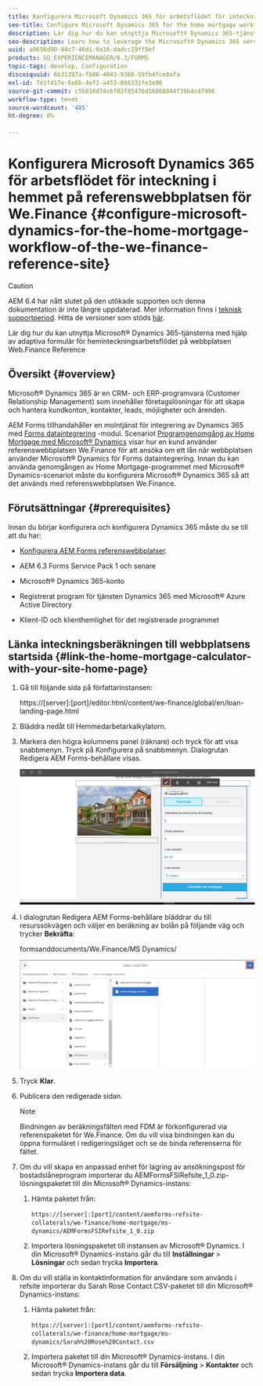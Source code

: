 ```yaml
---
title: Konfigurera Microsoft Dynamics 365 för arbetsflödet för inteckning i hemmet på referenswebbplatsen för We.Finance
seo-title: Configure Microsoft Dynamics 365 for the home mortgage workflow of the We.Finance reference site
description: Lär dig hur du kan utnyttja Microsoft® Dynamics 365-tjänsterna med hjälp av adaptiva formulär för heminteckningsarbetsflödet på webbplatsen Web.Finance Reference
seo-description: Learn how to leverage the Microsoft® Dynamics 365 services through adaptive forms for the home mortgage workflow of the We.Finance Reference site
uuid: a0656d90-84c7-46d1-9a16-dadcc19ff9ef
products: SG_EXPERIENCEMANAGER/6.3/FORMS
topic-tags: develop, Configuration
discoiquuid: 6b31397a-fb06-4043-9368-59fb4fce8afa
exl-id: 7e1f417e-6a6b-4ef2-a453-866331fe3e96
source-git-commit: c5b816d74c6f02f85476d16868844f39b4c47996
workflow-type: tm+mt
source-wordcount: '485'
ht-degree: 0%

---
```


# Konfigurera Microsoft Dynamics 365 för arbetsflödet för inteckning i hemmet på referenswebbplatsen för We.Finance {#configure-microsoft-dynamics-for-the-home-mortgage-workflow-of-the-we-finance-reference-site}

>[!CAUTION]
>
>AEM 6.4 har nått slutet på den utökade supporten och denna dokumentation är inte längre uppdaterad. Mer information finns i [teknisk supportperiod](https://helpx.adobe.com/support/programs/eol-matrix.html). Hitta de versioner som stöds [här](https://experienceleague.adobe.com/docs/).

Lär dig hur du kan utnyttja Microsoft® Dynamics 365-tjänsterna med hjälp av adaptiva formulär för heminteckningsarbetsflödet på webbplatsen Web.Finance Reference

## Översikt {#overview}

Microsoft® Dynamics 365 är en CRM- och ERP-programvara (Customer Relationship Management) som innehåller företagslösningar för att skapa och hantera kundkonton, kontakter, leads, möjligheter och ärenden.

AEM Forms tillhandahåller en molntjänst för integrering av Dynamics 365 med [Forms dataintegrering](/help/forms/using/data-integration.md) -modul. Scenariot [Programgenomgång av Home Mortgage med Microsoft® Dynamics](/help/forms/using/finance-reference-site-walkthrough.md#home-mortgage-application-walkthrough-with-microsoft-dynamics) visar hur en kund använder referenswebbplatsen We.Finance för att ansöka om ett lån när webbplatsen använder Microsoft® Dynamics för Forms dataintegrering. Innan du kan använda genomgången av Home Mortgage-programmet med Microsoft® Dynamics-scenariot måste du konfigurera Microsoft® Dynamics 365 så att det används med referenswebbplatsen We.Finance.

## Förutsättningar {#prerequisites}

Innan du börjar konfigurera och konfigurera Dynamics 365 måste du se till att du har:

* [Konfigurera AEM Forms referenswebbplatser](/help/forms/using/setup-reference-sites.md).

* AEM 6.3 Forms Service Pack 1 och senare
* Microsoft® Dynamics 365-konto
* Registrerat program för tjänsten Dynamics 365 med Microsoft® Azure Active Directory
* Klient-ID och klienthemlighet för det registrerade programmet

## Länka inteckningsberäkningen till webbplatsens startsida {#link-the-home-mortgage-calculator-with-your-site-home-page}

1. Gå till följande sida på författarinstansen:

   https://[server]:[port]/editor.html/content/we-finance/global/en/loan-landing-page.html

1. Bläddra nedåt till Hemmedarbetarkalkylatorn.
1. Markera den högra kolumnens panel (räknare) och tryck för att visa snabbmenyn. Tryck på Konfigurera på snabbmenyn. Dialogrutan Redigera AEM Forms-behållare visas.

   ![kalkylatorconfigurepanel](assets/calculatorconfigurepanel.png)

1. I dialogrutan Redigera AEM Forms-behållare bläddrar du till resurssökvägen och väljer en beräkning av bolån på följande väg och trycker **Bekräfta**:

   formsanddocuments/We.Finance/MS Dynamics/

   ![selectassetpath](assets/selectassetpath.png)

1. Tryck **Klar**.
1. Publicera den redigerade sidan.

   >[!NOTE]
   >
   >Bindningen av beräkningsfälten med FDM är förkonfigurerad via referenspaketet för We.Finance. Om du vill visa bindningen kan du öppna formuläret i redigeringsläget och se de binda referenserna för fältet.

1. Om du vill skapa en anpassad enhet för lagring av ansökningspost för bostadslåneprogram importerar du AEMFormsFSIRefsite_1_0.zip-lösningspaketet till din Microsoft® Dynamics-instans:

   1. Hämta paketet från:

      `https://[server]:[port]/content/aemforms-refsite-collaterals/we-finance/home-mortgage/ms-dynamics/AEMFormsFSIRefsite_1_0.zip`

   1. Importera lösningspaketet till instansen av Microsoft® Dynamics. I din Microsoft® Dynamics-instans går du till **Inställningar** > **Lösningar** och sedan trycka **Importera**.

1. Om du vill ställa in kontaktinformation för användare som används i refsite importerar du Sarah Rose Contact.CSV-paketet till din Microsoft® Dynamics-instans:

   1. Hämta paketet från:

      `https://[server]:[port]/content/aemforms-refsite-collaterals/we-finance/home-mortgage/ms-dynamics/Sarah%20Rose%20Contact.csv`

   1. Importera paketet till din Microsoft® Dynamics-instans. I din Microsoft® Dynamics-instans går du till **Försäljning** > **Kontakter** och sedan trycka **Importera data**.
